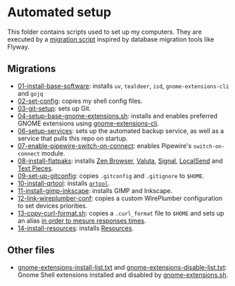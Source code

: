 # Automated setup

This folder contains scripts used to set up my computers. They are executed by a [migration script](migrate.sh) inspired
by database migration tools like Flyway.

## Migrations

* [01-install-base-software](01-install-base-software.sh): installs `uv`, `tealdeer`, `isd`, `gnome-extensions-cli`
  and `gojq`
* [02-set-config](02-set-config.sh): copies my shell config files.
* [03-git-setup](03-git-setup.sh): sets up Git.
* [04-setup-base-gnome-extensions.sh](04-setup-base-gnome-extensions.sh): installs and enables preferred GNOME extensions
  using [gnome-extensions-cli](https://github.com/essembeh/gnome-extensions-cli).
* [06-setup-services](06-setup-services.sh): sets up the automated backup service, as well as a service that pulls this
  repo on startup.
* [07-enable-pipewire-switch-on-connect](07-enable-pipewire-switch-on-connect.sh): enables Pipewire's `switch-on-connect`
  module.
* [08-install-flatpaks](08-install-flatpaks.sh): installs [Zen Browser](https://zen-browser.app/),
  [Valuta](https://apps.gnome.org/app/io.github.idevecore.Valuta), [Signal](https://signal.org/download/),
  [LocalSend](https://localsend.org) and [Text Pieces](https://apps.gnome.org/app/io.gitlab.liferooter.TextPieces).
* [09-set-up-gitconfig](09-set-up-gitconfig.sh): copies `.gitconfig` and `.gitignore` to `$HOME`.
* [10-install-qrtool](10-install-qrtool.sh): installs [`qrtool`](https://github.com/sorairolake/qrtool).
* [11-install-gimp-inkscape](11-install-gimp-inkscape.sh): installs GIMP and Inkscape.
* [12-link-wireplumber-conf](12-link-wireplumber-conf.sh): copies a custom WirePlumber configuration to set devices 
  priorities.
* [13-copy-curl-format.sh](13-copy-curl-format.sh): copies a `.curl_format` file to `$HOME` and sets up an alias
  [in order to mesure responses times](https://stackoverflow.com/a/22625150).
* [14-install-resources](14-install-resources.sh): installs [Resources](https://apps.gnome.org/fr/Resources/).


## Other files

* [gnome-extensions-install-list.txt](gnome-extensions-install-list.txt) and [gnome-extensions-disable-list.txt](gnome-extensions-disable-list.txt): Gnome Shell extensions installed and disabled by [gnome-extensions.sh](04-setup-base-gnome-extensions.sh). 
